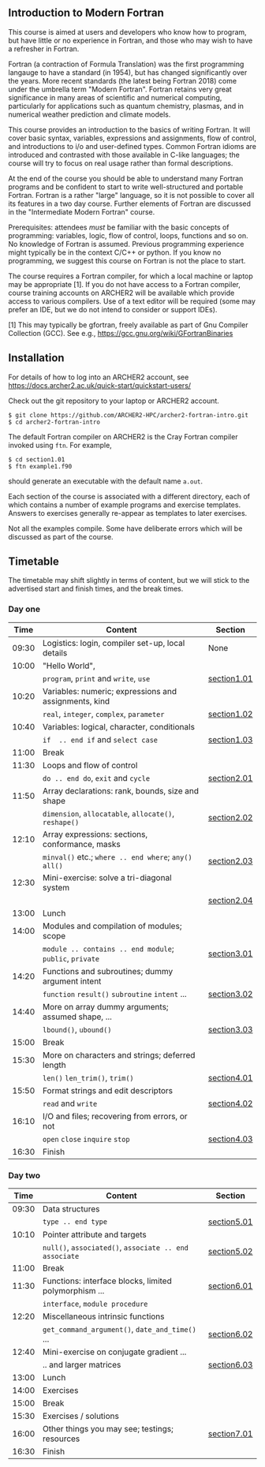 
Introduction to Modern Fortran
------------------------------

This course is aimed at users and developers who know how to program,
but have little or no experience in Fortran, and those who may wish to
have a refresher in Fortran.

Fortran (a contraction of Formula Translation) was the first programming
langauge to have a standard (in 1954), but has changed significantly over
the years. More recent standards (the latest being Fortran 2018) come
under the umbrella term "Modern Fortran". Fortran retains very great
significance in many areas of scientific and numerical computing,
particularly for applications such as quantum chemistry, plasmas, and in
numerical weather prediction and climate models.

This course provides an introduction to the basics of writing Fortran.
It will cover basic syntax, variables, expressions and assignments,
flow of control, and introductions to i/o and user-defined types.
Common Fortran idioms are introduced and contrasted with those
available in C-like languages; the course will try to focus on
real usage rather than formal descriptions.

At the end of the course you should be able to understand many Fortran
programs and be confident to start to write well-structured and portable
Fortran. Fortran is a rather "large" language, so it is not possible to
cover all its features in a two day course. Further elements of Fortran
are discussed in the "Intermediate Modern Fortran" course.

Prerequisites: attendees *must* be familiar with the basic concepts of
programming: variables, logic, flow of control, loops, functions and
so on. No knowledge of Fortran is assumed. Previous programming
experience might typically be in the context C/C++ or python.
If you know no programming, we suggest this course on Fortran is not
the place to start.

The course requires a Fortran compiler, for which a local machine or
laptop may be appropriate [1]. If you do not have access to a Fortran
compiler, course training accounts on ARCHER2 will be available which
provide access to various compilers. Use of a text editor will be
required (some may prefer an IDE, but we do not intend to consider or
support IDEs).

[1] This may typically be gfortran, freely available as part of
    Gnu Compiler Collection (GCC).
    See e.g., https://gcc.gnu.org/wiki/GFortranBinaries
    
## Installation

For details of how to log into an ARCHER2 account, see https://docs.archer2.ac.uk/quick-start/quickstart-users/

Check out the git repository to your laptop or ARCHER2 account.
```
$ git clone https://github.com/ARCHER2-HPC/archer2-fortran-intro.git
$ cd archer2-fortran-intro
```
The default Fortran compiler on ARCHER2 is the Cray Fortran compiler
invoked using `ftn`. For example,
```
$ cd section1.01
$ ftn example1.f90
```
should generate an executable with the default name `a.out`.

Each section of the course is associated with a different directory,
each of which
contains a number of example programs and exercise templates. Answers to
exercises generally re-appear as templates to later exercises.

Not all the examples compile. Some have deliberate errors which will be
discussed as part of the course.

## Timetable

The timetable may shift slightly in terms of content, but we will stick to the
advertised start and finish times, and the break times.

### Day one

| Time  | Content                                                 | Section                    |
|-------|---------------------------------------------------------|----------------------------|
| 09:30 | Logistics: login, compiler set-up, local details        | None                       |
| 10:00 | "Hello World",                                          |                            |
|       | `program`, `print` and `write`, `use`                   | [section1.01](section1.01) |
| 10:20 | Variables: numeric; expressions and assignments, kind   |                            |
|       | `real`, `integer`, `complex`, `parameter`               | [section1.02](section1.02) |
| 10:40 | Variables: logical, character, conditionals             |                            |
|       | `if  .. end if` and `select case`                       | [section1.03](section1.03) |
| 11:00 | Break                                                   |                            |
| 11:30 | Loops and flow of control                               |                            |
|       | `do .. end do`, `exit` and `cycle`                      | [section2.01](section2.01) |
| 11:50 | Array declarations: rank, bounds, size and shape        |                            |
|       | `dimension`, `allocatable`, `allocate()`, `reshape()`   | [section2.02](section2.02) |
| 12:10 | Array expressions: sections, conformance, masks         |                            |
|       | `minval()` etc.; `where .. end where`; `any()` `all()`  | [section2.03](section2.03) |
| 12:30 | Mini-exercise: solve a tri-diagonal system              |                            |
|       |                                                         | [section2.04](section2.04) |
| 13:00 | Lunch                                                   |                            |
| 14:00 | Modules and compilation of modules; scope               |                            |
|       | `module .. contains .. end module`; `public`, `private` | [section3.01](section3.01) |
| 14:20 | Functions and subroutines; dummy argument intent        |                            |
|       | `function` `result()` `subroutine` `intent` ...         | [section3.02](section3.02) |
| 14:40 | More on array dummy arguments; assumed shape, ...       |                            |
|       | `lbound()`, `ubound()`                                  | [section3.03](section3.03) |
| 15:00 | Break                                                   |                            |
| 15:30 | More on characters and strings; deferred length         |                            |
|       | `len()` `len_trim()`, `trim()`                          | [section4.01](section4.01) |
| 15:50 | Format strings and edit descriptors                     |                            |
|       | `read` and `write`                                      | [section4.02](section4.02) |
| 16:10 | I/O and files; recovering from errors, or not           |                            |
|       | `open` `close` `inquire` `stop`                         | [section4.03](section4.03) |
| 16:30 | Finish                                                  |                            |

### Day two

| Time  | Content                                                 | Section                    |
|-------|---------------------------------------------------------|----------------------------|
| 09:30 | Data structures                                         |                            |
|       | `type .. end type`                                      | [section5.01](section5.01) |
| 10:10 | Pointer attribute and targets                           |                            |
|       | `null()`, `associated()`, `associate .. end associate`  | [section5.02](section5.02) |
| 11:00 | Break |                                                 |                            |
| 11:30 | Functions: interface blocks, limited polymorphism ...   | [section6.01](section6.01) |
|       | `interface`, `module procedure`                         |                            |
| 12:20 | Miscellaneous intrinsic functions                       |                            |
|       | `get_command_argument()`, `date_and_time()` ...         | [section6.02](section6.02) |
| 12:40 | Mini-exercise on conjugate gradient ...                 |                            |
|       | .. and larger matrices                                  | [section6.03](section6.03) |
| 13:00 | Lunch                                                   |                            |
| 14:00 | Exercises                                               |                            |
| 15:00 | Break                                                   |                            |
| 15:30 | Exercises / solutions                                   |                            |
| 16:00 | Other things you may see; testings; resources           | [section7.01](section7.01) |
| 16:30 | Finish                                                  |                            |

